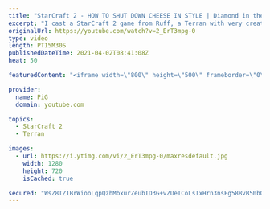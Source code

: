 ```yaml
---
title: "StarCraft 2 - HOW TO SHUT DOWN CHEESE IN STYLE | Diamond in the Ruff #41"
excerpt: "I cast a StarCraft 2 game from Ruff, a Terran with very creative gameplay. How will he ruff up his Protoss opponent? 🐷 Support PiG: https://www.pigstarcraft.com/support/  Check out all episodes of 💎 Diamond in the Ruff: https://www.youtube.com/playlist?list=PLFUDU8AOevUfdEq20wYq8Sm9z3sc1yn0l Follow"
originalUrl: https://youtube.com/watch?v=2_ErT3mpg-0
type: video
length: PT15M30S
publishedDateTime: 2021-04-02T08:41:08Z
heat: 50

featuredContent: "<iframe width=\"800\" height=\"500\" frameborder=\"0\" src=\"https://www.youtube.com/embed/2_ErT3mpg-0\" allow=\"accelerometer; autoplay; encrypted-media; gyroscope; picture-in-picture\" allowfullscreen></iframe>"

provider:
  name: PiG
  domain: youtube.com

topics:
  - StarCraft 2
  - Terran

images:
  - url: https://i.ytimg.com/vi/2_ErT3mpg-0/maxresdefault.jpg
    width: 1280
    height: 720
    isCached: true

secured: "WsZ8TZ1BrWiooLqpQzhMbxurZeubID3G+vZUeICoLsIxHrn3nsFg588vB50bOzmYkEY7BBbOVlYf3TiIVLG4fZRTFiEDktGCz1C08N5d7d8+N4VY/cJo8tT4kV3AJZ24RiWQ+wVSph13E77mbBCbqaGIkPuXdAc9T8nGrNkqu716LcW1D62jo5QVi9hrDw5OOIoL70sOOS72f0YAaJWyrCRMxFLl8x2YlS0JwY6ZHHQrKkzJAJGMM/H/riXVp+pUuEtljMj3/UuW7ict/Px0Uq2G+4qodRiFRFaXul2qL2to1qN9uWLAe5vyZECdCiPb6cF0qTePrTDATSRs+xbNKf493mupsjozvCqqisF0A0Ev0B+XJFkIzimFv5fZWWlTt1gvLlnIIu3YZsmr1+gE30FLHAmBsMssNl6kQbmONIQ=;zNRxlth4OoFE0ke6cpZAIA=="
---
```


